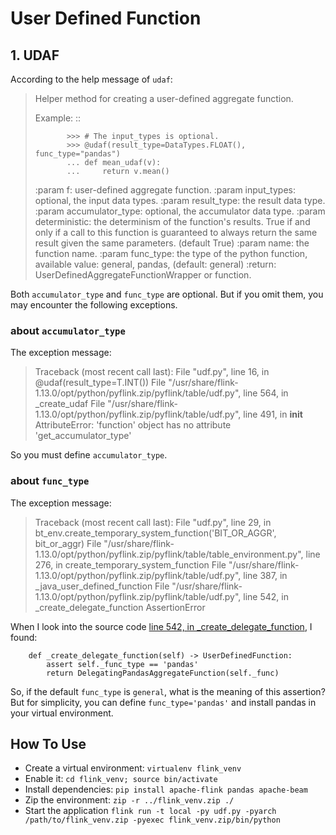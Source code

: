 # User Defined Function
## 1. UDAF
According to the help message of `udaf`:
>    Helper method for creating a user-defined aggregate function.
>
>    Example:
>        ::
>
>            >>> # The input_types is optional.
>            >>> @udaf(result_type=DataTypes.FLOAT(), func_type="pandas")
>            ... def mean_udaf(v):
>            ...     return v.mean()
>
>    :param f: user-defined aggregate function.
>    :param input_types: optional, the input data types.
>    :param result_type: the result data type.
>    :param accumulator_type: optional, the accumulator data type.
>    :param deterministic: the determinism of the function's results. True if and only if a call to
>                          this function is guaranteed to always return the same result given the
>                          same parameters. (default True)
>    :param name: the function name.
>    :param func_type: the type of the python function, available value: general, pandas,
>                     (default: general)
>    :return: UserDefinedAggregateFunctionWrapper or function.

Both `accumulator_type` and `func_type` are optional. But if you omit them, you may encounter the following exceptions.
### about `accumulator_type`
The exception message:
>Traceback (most recent call last):
>  File "udf.py", line 16, in <module>
>    @udaf(result_type=T.INT())
>  File "/usr/share/flink-1.13.0/opt/python/pyflink.zip/pyflink/table/udf.py", line 564, in _create_udaf
>  File "/usr/share/flink-1.13.0/opt/python/pyflink.zip/pyflink/table/udf.py", line 491, in __init__
>AttributeError: 'function' object has no attribute 'get_accumulator_type'

So you must define `accumulator_type`.

### about `func_type`
The exception message:
>Traceback (most recent call last):
>  File "udf.py", line 29, in <module>
>    bt_env.create_temporary_system_function('BIT_OR_AGGR', bit_or_aggr)
>  File "/usr/share/flink-1.13.0/opt/python/pyflink.zip/pyflink/table/table_environment.py", line 276, in create_temporary_system_function
>  File "/usr/share/flink-1.13.0/opt/python/pyflink.zip/pyflink/table/udf.py", line 387, in _java_user_defined_function
>  File "/usr/share/flink-1.13.0/opt/python/pyflink.zip/pyflink/table/udf.py", line 542, in _create_delegate_function
>AssertionError

When I look into the source code [line 542, in _create_delegate_function](https://github.com/apache/flink/blob/release-1.13.0/flink-python/pyflink/table/udf.py), I found:
```
    def _create_delegate_function(self) -> UserDefinedFunction:
        assert self._func_type == 'pandas'
        return DelegatingPandasAggregateFunction(self._func)
```
So, if the default `func_type` is `general`, what is the meaning of this assertion?  
But for simplicity, you can define `func_type='pandas'` and install pandas in your virtual environment.

## How To Use
 - Create a virtual environment: `virtualenv flink_venv`
 - Enable it: `cd flink_venv; source bin/activate`
 - Install dependencies: `pip install apache-flink pandas apache-beam`
 - Zip the environment: `zip -r ../flink_venv.zip ./`
 - Start the application `flink run -t local -py udf.py -pyarch /path/to/flink_venv.zip -pyexec flink_venv.zip/bin/python`

